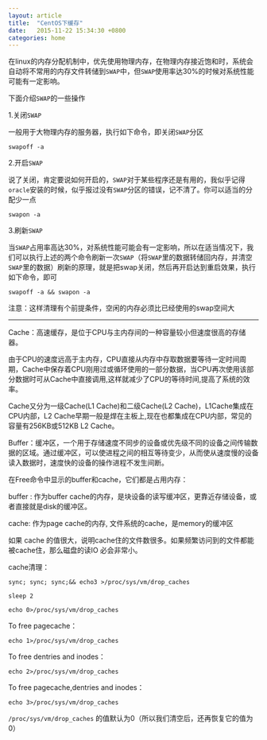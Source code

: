 ```yaml
---
layout: article
title:  "CentOS下缓存"
date:   2015-11-22 15:34:30 +0800
categories: home
---
```



在linux的内存分配机制中，优先使用物理内存，在物理内存接近饱和时，系统会自动将不常用的内存文件转储到`SWAP`中，但`SWAP`使用率达30%的时候对系统性能可能有一定影响。

下面介绍`SWAP`的一些操作
 
1.关闭`SWAP`

一般用于大物理内存的服务器，执行如下命令，即关闭`SWAP`分区

    swapoff -a

2.开启`SWAP`

说了关闭，肯定要说如何开启的，`SWAP`对于某些程序还是有用的，我似乎记得`oracle`安装的时候，似乎报过没有`SWAP`分区的错误，记不清了。你可以适当的分配少一点

    swapon -a

3.刷新`SWAP`

当`SWAP`占用率高达30%，对系统性能可能会有一定影响，所以在适当情况下，我们可以执行上述的两个命令刷新一次`SWAP`（将`SWAP`里的数据转储回内存，并清空`SWAP`里的数据）刷新的原理，就是把swap关闭，然后再开启达到重启效果，执行如下命令，即可

    swapoff -a && swapon -a

注意：这样清理有个前提条件，空闲的内存必须比已经使用的swap空间大


----------

Cache：高速缓存，是位于CPU与主内存间的一种容量较小但速度很高的存储器。

由于CPU的速度远高于主内存，CPU直接从内存中存取数据要等待一定时间周期，Cache中保存着CPU刚用过或循环使用的一部分数据，当CPU再次使用该部分数据时可从Cache中直接调用,这样就减少了CPU的等待时间,提高了系统的效率。

Cache又分为一级Cache(L1 Cache)和二级Cache(L2 Cache)，L1Cache集成在CPU内部，L2 Cache早期一般是焊在主板上,现在也都集成在CPU内部，常见的容量有256KB或512KB L2 Cache。

Buffer：缓冲区，一个用于存储速度不同步的设备或优先级不同的设备之间传输数据的区域。通过缓冲区，可以使进程之间的相互等待变少，从而使从速度慢的设备读入数据时，速度快的设备的操作进程不发生间断。
 
在Free命令中显示的buffer和cache，它们都是占用内存：

buffer : 作为buffer cache的内存，是块设备的读写缓冲区，更靠近存储设备，或者直接就是disk的缓冲区。

cache: 作为page cache的内存, 文件系统的cache，是memory的缓冲区

如果 cache 的值很大，说明cache住的文件数很多。如果频繁访问到的文件都能被cache住，那么磁盘的读IO 必会非常小。

cache清理：

    sync; sync; sync;&& echo3 >/proc/sys/vm/drop_caches
    
    sleep 2
    
    echo 0>/proc/sys/vm/drop_caches


To free pagecache：

    echo 1>/proc/sys/vm/drop_caches


To free dentries and inodes：

    echo 2>/proc/sys/vm/drop_caches


To free pagecache,dentries and inodes：

    echo 3>/proc/sys/vm/drop_caches

`/proc/sys/vm/drop_caches` 的值默认为0（所以我们清空后，还再恢复它的值为0）
